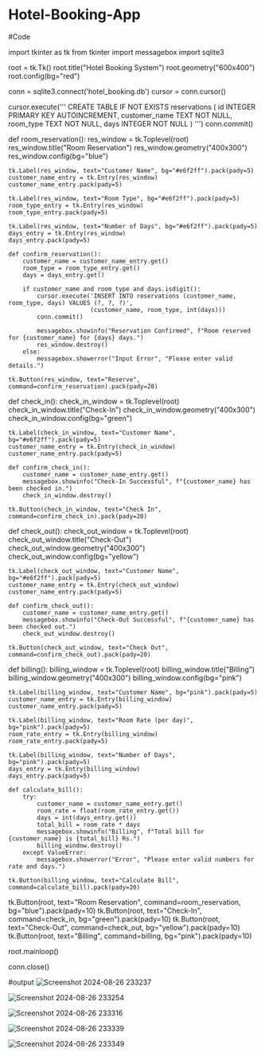 # Hotel-Booking-App

#Code


import tkinter as tk
from tkinter import messagebox
import sqlite3

root = tk.Tk()
root.title("Hotel Booking System")
root.geometry("600x400")
root.config(bg="red")


conn = sqlite3.connect('hotel_booking.db')
cursor = conn.cursor()


cursor.execute('''
CREATE TABLE IF NOT EXISTS reservations (
    id INTEGER PRIMARY KEY AUTOINCREMENT,
    customer_name TEXT NOT NULL,
    room_type TEXT NOT NULL,
    days INTEGER NOT NULL
)
''')
conn.commit()

def room_reservation():
    res_window = tk.Toplevel(root)
    res_window.title("Room Reservation")
    res_window.geometry("400x300")
    res_window.config(bg="blue") 

    tk.Label(res_window, text="Customer Name", bg="#e6f2ff").pack(pady=5)
    customer_name_entry = tk.Entry(res_window)
    customer_name_entry.pack(pady=5)

    tk.Label(res_window, text="Room Type", bg="#e6f2ff").pack(pady=5)
    room_type_entry = tk.Entry(res_window)
    room_type_entry.pack(pady=5)

    tk.Label(res_window, text="Number of Days", bg="#e6f2ff").pack(pady=5)
    days_entry = tk.Entry(res_window)
    days_entry.pack(pady=5)

    def confirm_reservation():
        customer_name = customer_name_entry.get()
        room_type = room_type_entry.get()
        days = days_entry.get()

        if customer_name and room_type and days.isdigit():
            cursor.execute('INSERT INTO reservations (customer_name, room_type, days) VALUES (?, ?, ?)',
                           (customer_name, room_type, int(days)))
            conn.commit()
            
            messagebox.showinfo("Reservation Confirmed", f"Room reserved for {customer_name} for {days} days.")
            res_window.destroy()
        else:
            messagebox.showerror("Input Error", "Please enter valid details.")

    tk.Button(res_window, text="Reserve", command=confirm_reservation).pack(pady=20)

def check_in():
    check_in_window = tk.Toplevel(root)
    check_in_window.title("Check-In")
    check_in_window.geometry("400x300")
    check_in_window.config(bg="green") 

    tk.Label(check_in_window, text="Customer Name", bg="#e6f2ff").pack(pady=5)
    customer_name_entry = tk.Entry(check_in_window)
    customer_name_entry.pack(pady=5)

    def confirm_check_in():
        customer_name = customer_name_entry.get()
        messagebox.showinfo("Check-In Successful", f"{customer_name} has been checked in.")
        check_in_window.destroy()

    tk.Button(check_in_window, text="Check In", command=confirm_check_in).pack(pady=20)

def check_out():
    check_out_window = tk.Toplevel(root)
    check_out_window.title("Check-Out")
    check_out_window.geometry("400x300")
    check_out_window.config(bg="yellow") 

    tk.Label(check_out_window, text="Customer Name", bg="#e6f2ff").pack(pady=5)
    customer_name_entry = tk.Entry(check_out_window)
    customer_name_entry.pack(pady=5)

    def confirm_check_out():
        customer_name = customer_name_entry.get()
        messagebox.showinfo("Check-Out Successful", f"{customer_name} has been checked out.")
        check_out_window.destroy()

    tk.Button(check_out_window, text="Check Out", command=confirm_check_out).pack(pady=20)

def billing():
    billing_window = tk.Toplevel(root)
    billing_window.title("Billing")
    billing_window.geometry("400x300")
    billing_window.config(bg="pink") 

    tk.Label(billing_window, text="Customer Name", bg="pink").pack(pady=5)
    customer_name_entry = tk.Entry(billing_window)
    customer_name_entry.pack(pady=5)

    tk.Label(billing_window, text="Room Rate (per day)", bg="pink").pack(pady=5)
    room_rate_entry = tk.Entry(billing_window)
    room_rate_entry.pack(pady=5)

    tk.Label(billing_window, text="Number of Days", bg="pink").pack(pady=5)
    days_entry = tk.Entry(billing_window)
    days_entry.pack(pady=5)

    def calculate_bill():
        try:
            customer_name = customer_name_entry.get()
            room_rate = float(room_rate_entry.get())
            days = int(days_entry.get())
            total_bill = room_rate * days
            messagebox.showinfo("Billing", f"Total bill for {customer_name} is {total_bill} Rs.")
            billing_window.destroy()
        except ValueError:
            messagebox.showerror("Error", "Please enter valid numbers for rate and days.")

    tk.Button(billing_window, text="Calculate Bill", command=calculate_bill).pack(pady=20)


tk.Button(root, text="Room Reservation", command=room_reservation, bg="blue").pack(pady=10)
tk.Button(root, text="Check-In", command=check_in, bg="green").pack(pady=10)
tk.Button(root, text="Check-Out", command=check_out, bg="yellow").pack(pady=10)
tk.Button(root, text="Billing", command=billing, bg="pink").pack(pady=10)


root.mainloop()


conn.close()

#output
![Screenshot 2024-08-26 233237](https://github.com/user-attachments/assets/75a08dc8-ea78-41be-917e-0822c9ed6a59)


![Screenshot 2024-08-26 233254](https://github.com/user-attachments/assets/2b803fc5-054f-4bfa-8f8c-1577334b690d)


![Screenshot 2024-08-26 233316](https://github.com/user-attachments/assets/ed230057-63c0-4d93-a1b6-ae65c306d3da)


![Screenshot 2024-08-26 233339](https://github.com/user-attachments/assets/282ae780-71f2-4d95-9134-eb390f8a4b26)


![Screenshot 2024-08-26 233349](https://github.com/user-attachments/assets/41499468-b332-4bf0-9b4c-ce8beefd2008)






